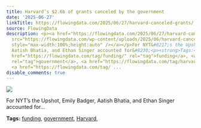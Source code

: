```yaml
---
title: Harvard’s $2.6b of grants canceled by the government
date: '2025-06-27'
linkTitle: https://flowingdata.com/2025/06/27/harvard-canceled-grants/
source: FlowingData
description: <p><a href="https://flowingdata.com/2025/06/27/harvard-canceled-grants/"><img
  src="https://flowingdata.com/wp-content/uploads/2025/06/harvard-canceled-grants-Upshot-NYT-750x968.png"
  style="max-width:100%;height:auto" /></a></p>For NYT&#8217;s the Upshot, Emily Badger,
  Aatish Bhatia, and Ethan Singer accounted for&#8230;<p><strong>Tags:</strong> <a
  href="https://flowingdata.com/tag/funding/" rel="tag">funding</a>, <a href="https://flowingdata.com/tag/government/"
  rel="tag">government</a>, <a href="https://flowingdata.com/tag/harvard/" rel="tag">Harvard</a>,
  <a href="https://flowingdata.com/tag/ ...
disable_comments: true
---
```

<p><a href="https://flowingdata.com/2025/06/27/harvard-canceled-grants/"><img src="https://flowingdata.com/wp-content/uploads/2025/06/harvard-canceled-grants-Upshot-NYT-750x968.png" style="max-width:100%;height:auto" /></a></p>For NYT&#8217;s the Upshot, Emily Badger, Aatish Bhatia, and Ethan Singer accounted for&#8230;<p><strong>Tags:</strong> <a href="https://flowingdata.com/tag/funding/" rel="tag">funding</a>, <a href="https://flowingdata.com/tag/government/" rel="tag">government</a>, <a href="https://flowingdata.com/tag/harvard/" rel="tag">Harvard</a>, <a href="https://flowingdata.com/tag/ ...